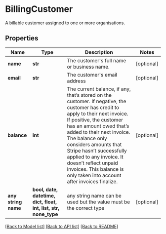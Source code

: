 # BillingCustomer

A billable customer assigned to one or more organisations.

## Properties
Name | Type | Description | Notes
------------ | ------------- | ------------- | -------------
**name** | **str** | The customer&#39;s full name or business name. | [optional] 
**email** | **str** | The customer&#39;s email address | [optional] 
**balance** | **int** | The current balance, if any, that’s stored on the customer. If negative, the customer has credit to apply to their next invoice. If positive, the customer has an amount owed that’s added to their next invoice. The balance only considers amounts that Stripe hasn’t successfully applied to any invoice. It doesn’t reflect unpaid invoices. This balance is only taken into account after invoices finalize.  | [optional] 
**any string name** | **bool, date, datetime, dict, float, int, list, str, none_type** | any string name can be used but the value must be the correct type | [optional]

[[Back to Model list]](../README.md#documentation-for-models) [[Back to API list]](../README.md#documentation-for-api-endpoints) [[Back to README]](../README.md)


